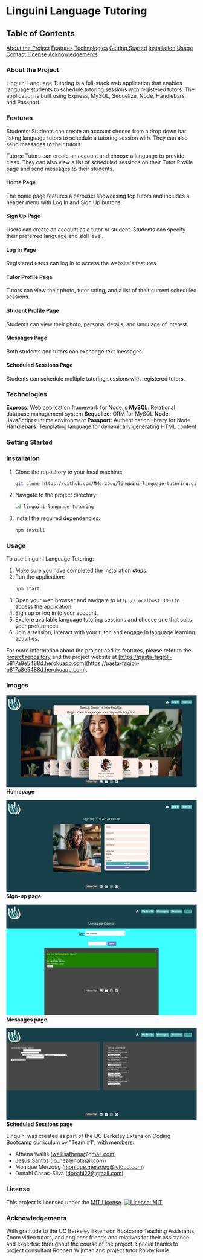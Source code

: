 # Linguini Language Tutoring

## Table of Contents

[About the Project](#About-the-Project)
[Features](#Features)
[Technologies](#Technologies)
[Getting Started](#Getting-Started)
[Installation](#Installation)
[Usage](#Usage)
[Contact](#Contact)
[License](#License)
[Acknowledgements](#Acknowledgements)

### About the Project

Linguini Language Tutoring is a full-stack web application that enables language students to schedule tutoring sessions with registered tutors. The application is built using Express, MySQL, Sequelize, Node, Handlebars, and Passport.

### Features

Students: Students can create an account choose from a drop down bar listing language tutors to schedule a tutoring session with. They can also send messages to their tutors.

Tutors: Tutors can create an account and choose a language to provide class. They can also view a list of scheduled sessions on their Tutor Profile page and send messages to their students.

#### Home Page

The home page features a carousel showcasing top tutors and includes a header menu with Log In and Sign Up buttons.

#### Sign Up Page

Users can create an account as a tutor or student. Students can specify their preferred language and skill level.

#### Log In Page

Registered users can log in to access the website's features.

#### Tutor Profile Page

Tutors can view their photo, tutor rating, and a list of their current scheduled sessions.

#### Student Profile Page

Students can view their photo, personal details, and language of interest.

#### Messages Page

Both students and tutors can exchange text messages.

#### Scheduled Sessions Page

Students can schedule multiple tutoring sessions with registered tutors.

### Technologies

**Express**: Web application framework for Node.js
**MySQL**: Relational database management system
**Sequelize**: ORM for MySQL
**Node**: JavaScript runtime environment
**Passport**: Authentication library for Node
**Handlebars**: Templating language for dynamically generating HTML content

### Getting Started

### Installation

1. Clone the repository to your local machine:
   ```sh
   git clone https://github.com/MMerzoug/linguini-language-tutoring.git
   ```

2. Navigate to the project directory:
   ```sh
   cd linguini-language-tutoring
   ```

3. Install the required dependencies:
   ```sh
   npm install
   ```

### Usage

To use Linguini Language Tutoring:

1. Make sure you have completed the installation steps.
2. Run the application:
   ```sh
   npm start
   ```
3. Open your web browser and navigate to `http://localhost:3001` to access the application.
4. Sign up or log in to your account.
5. Explore available language tutoring sessions and choose one that suits your preferences.
6. Join a session, interact with your tutor, and engage in language learning activities.

For more information about the project and its features, please refer to the [project repository](https://github.com/MMerzoug/linguini-language-tutoring) and the project website at [https://pasta-fagioli-b817a8e5488d.herokuapp.com](https://pasta-fagioli-b817a8e5488d.herokuapp.com).

### Images
![Screenshot](./public/images/linguini-homepage.png) 
**Homepage**

![Screenshot](./public/images/linguini-signup.png) 
**Sign-up page**

![Screenshot](./public/images/linguini-messages.png) 
**Messages page**

![Screenshot](./public/images/linguini-scheduled-sessions.png) 
**Scheduled Sessions page**



Linguini was created as part of the UC Berkeley Extension Coding Bootcamp curriculum by "Team #1", with members:

- Athena Wallis (wallisathena@gmail.com)
- Jesus Santos (jo_nez@hotmail.com)
- Monique Merzoug (monique.merzoug@icloud.com)
- Donahi Casas-Silva (donahi22@gmail.com)

### License

This project is licensed under the [MIT License](LICENSE).
[![License: MIT](https://img.shields.io/badge/License-MIT-yellow.svg)](https://opensource.org/licenses/MIT)

### Acknowledgements

With gratitude to the UC Berkeley Extension Bootcamp Teaching Assistants, Zoom video tutors, and engineer friends and relatives for their assistance and expertise throughout the course of the project. Special thanks to project consultant Robbert Wijtman and project tutor Robby Kurle.
```
